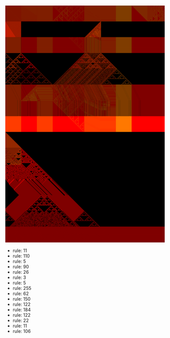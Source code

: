 ![photo](./output.png) 
 * rule: 11
* rule: 110
* rule: 5
* rule: 90
* rule: 26
* rule: 3
* rule: 5
* rule: 255
* rule: 62
* rule: 150
* rule: 122
* rule: 184
* rule: 122
* rule: 22
* rule: 11
* rule: 106
